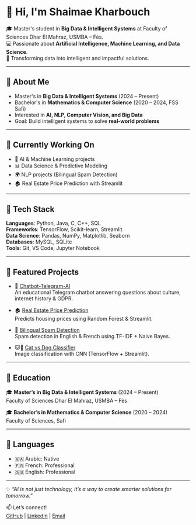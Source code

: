 # 👋 Hi, I'm Shaimae Kharbouch  

🎓 Master's student in **Big Data & Intelligent Systems** at Faculty of Sciences Dhar El Mahraz, USMBA – Fès.  
💻 Passionate about **Artificial Intelligence, Machine Learning, and Data Science**.  
🚀 Transforming data into intelligent and impactful solutions.  

---

## 🔹 About Me  
- Master's in **Big Data & Intelligent Systems** (2024 – Present)  
- Bachelor's in **Mathematics & Computer Science** (2020 – 2024, FSS Safi)  
- Interested in **AI, NLP, Computer Vision, and Big Data**  
- Goal: Build intelligent systems to solve **real-world problems**  

---

## 🔹 Currently Working On  
- 🤖 AI & Machine Learning projects  
- 📊 Data Science & Predictive Modeling  
- 🌍 NLP projects (Bilingual Spam Detection)  
- 🏠 Real Estate Price Prediction with Streamlit  

---

## 🔹 Tech Stack  
**Languages**: Python, Java, C, C++, SQL  
**Frameworks**: TensorFlow, Scikit-learn, Streamlit  
**Data Science**: Pandas, NumPy, Matplotlib, Seaborn  
**Databases**: MySQL, SQLite  
**Tools**: Git, VS Code, Jupyter Notebook  

---

## 🔹 Featured Projects  
- 📩 [Chatbot-Telegram-AI](https://github.com/NoorShaimae/Chatbot-Telegram-AI)  
  An educational Telegram chatbot answering questions about culture, internet history & GDPR.  

- 🏠 [Real Estate Price Prediction](https://github.com/NoorShaimae/Real-Estate-Price-Prediction)  
  Predicts housing prices using Random Forest & Streamlit.  

- 📩 [Bilingual Spam Detection](https://github.com/NoorShaimae/Bilingual-Spam-Detection)  
  Spam detection in English & French using TF-IDF + Naive Bayes.  

- 🐱🐶 [Cat vs Dog Classifier](https://github.com/NoorShaimae/Cat-Dog-Classifier)  
  Image classification with CNN (TensorFlow + Streamlit).  

---

## 🔹 Education  
🎓 **Master’s in Big Data & Intelligent Systems** (2024 – Present)  
Faculty of Sciences Dhar El Mahraz, USMBA – Fès  

🎓 **Bachelor’s in Mathematics & Computer Science** (2020 – 2024)  
Faculty of Sciences, Safi  

---

## 🔹 Languages  
- 🇲🇦 Arabic: Native  
- 🇫🇷 French: Professional  
- 🇬🇧 English: Professional  

---

✨ *“AI is not just technology, it’s a way to create smarter solutions for tomorrow.”*  

📫 Let’s connect!  
[GitHub](https://github.com/NoorShaimae) | [LinkedIn](#) | [Email](mailto:chaimakharbouch16@gmail.com)  
